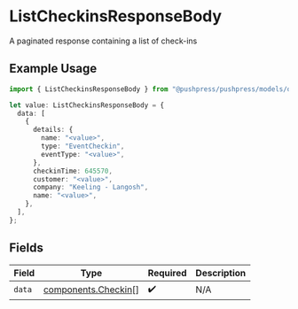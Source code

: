 # ListCheckinsResponseBody

A paginated response containing a list of check-ins

## Example Usage

```typescript
import { ListCheckinsResponseBody } from "@pushpress/pushpress/models/operations";

let value: ListCheckinsResponseBody = {
  data: [
    {
      details: {
        name: "<value>",
        type: "EventCheckin",
        eventType: "<value>",
      },
      checkinTime: 645570,
      customer: "<value>",
      company: "Keeling - Langosh",
      name: "<value>",
    },
  ],
};
```

## Fields

| Field                                                      | Type                                                       | Required                                                   | Description                                                |
| ---------------------------------------------------------- | ---------------------------------------------------------- | ---------------------------------------------------------- | ---------------------------------------------------------- |
| `data`                                                     | [components.Checkin](../../models/components/checkin.md)[] | :heavy_check_mark:                                         | N/A                                                        |